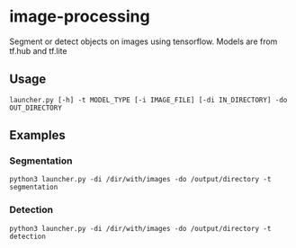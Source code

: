 # image-processing

Segment or detect objects on images using tensorflow. Models are from tf.hub and tf.lite

## Usage

`launcher.py [-h] -t MODEL_TYPE [-i IMAGE_FILE] [-di IN_DIRECTORY] -do OUT_DIRECTORY`
                   
## Examples

### Segmentation
`python3 launcher.py -di /dir/with/images -do /output/directory -t segmentation`

### Detection
`python3 launcher.py -di /dir/with/images -do /output/directory -t detection`
